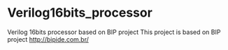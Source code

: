 # Verilog16bits_processor
Verilog 16bits processor based on BIP project
This project is based on BIP project http://bipide.com.br/
